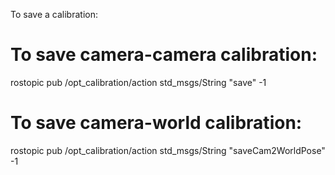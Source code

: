 To save a calibration:

# To save camera-camera calibration:
rostopic pub /opt_calibration/action std_msgs/String "save" -1

# To save camera-world calibration:
rostopic pub /opt_calibration/action std_msgs/String "saveCam2WorldPose" -1
